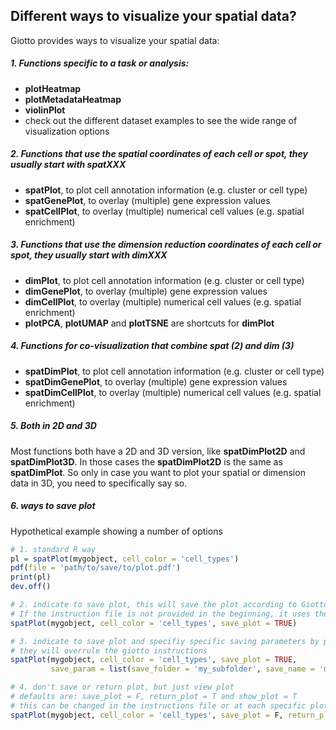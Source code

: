 
## Different ways to visualize your spatial data?

Giotto provides ways to visualize your spatial data:

##### 1\. Functions specific to a task or analysis:

  - **plotHeatmap**
  - **plotMetadataHeatmap**
  - **violinPlot**
  - check out the different dataset examples to see the wide range of
    visualization options

##### 2\. Functions that use the spatial coordinates of each cell or spot, they usually start with **spat**XXX

  - **spatPlot**, to plot cell annotation information (e.g. cluster or
    cell type)
  - **spatGenePlot**, to overlay (multiple) gene expression values
  - **spatCellPlot**, to overlay (multiple) numerical cell values
    (e.g. spatial enrichment)

##### 3\. Functions that use the dimension reduction coordinates of each cell or spot, they usually start with **dim**XXX

  - **dimPlot**, to plot cell annotation information (e.g. cluster or
    cell type)
  - **dimGenePlot**, to overlay (multiple) gene expression values
  - **dimCellPlot**, to overlay (multiple) numerical cell values
    (e.g. spatial enrichment)  
  - **plotPCA**, **plotUMAP** and **plotTSNE** are shortcuts for
    **dimPlot**

##### 4\. Functions for co-visualization that combine **spat** (2) and **dim** (3)

  - **spatDimPlot**, to plot cell annotation information (e.g. cluster
    or cell type)
  - **spatDimGenePlot**, to overlay (multiple) gene expression values
  - **spatDimCellPlot**, to overlay (multiple) numerical cell values
    (e.g. spatial enrichment)

##### 5\. Both in 2D and 3D

Most functions both have a 2D and 3D version, like **spatDimPlot2D** and
**spatDimPlot3D**. In those cases the **spatDimPlot2D** is the same as
**spatDimPlot**. So only in case you want to plot your spatial or
dimension data in 3D, you need to specifically say so.

##### 6\. ways to save plot

Hypothetical example showing a number of options

``` r
# 1. standard R way
pl = spatPlot(mygobject, cell_color = 'cell_types')
pdf(file = 'path/to/save/to/plot.pdf')
print(pl)
dev.off()

# 2. indicate to save plot, this will save the plot according to Giotto instructions file
# If the instruction file is not provided in the beginning, it uses the defaults (e.g. working directory)
spatPlot(mygobject, cell_color = 'cell_types', save_plot = TRUE)

# 3. indicate to save plot and specifiy specific saving parameters by providing a list to save_param
# they will overrule the giotto instructions
spatPlot(mygobject, cell_color = 'cell_types', save_plot = TRUE,
         save_param = list(save_folder = 'my_subfolder', save_name = 'my_name', save_format = 'png', units = 'in'))

# 4. don't save or return plot, but just view plot
# defaults are: save_plot = F, return_plot = T and show_plot = T
# this can be changed in the instructions file or at each specific plotting function
spatPlot(mygobject, cell_color = 'cell_types', save_plot = F, return_plot = F show_plot = T)
```
